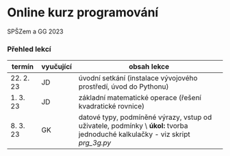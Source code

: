 # Online kurz programování

SPŠZem a GG 2023

### Přehled lekcí

| termín      | vyučující | obsah lekce |
| ----------- | ----------| ----------- |
| 22. 2. 23   | JD        | úvodní setkání (instalace vývojového prostředí, úvod do Pythonu)  |
| 1. 3. 23    | JD        | základní matematické operace (řešení kvadratické rovnice)         |
| 8. 3. 23    | GK        | datové typy, podmíněné výrazy, vstup od uživatele, podmínky \ **úkol:** tvorba jednoduché kalkulačky - viz skript *prg_3g.py*       |


